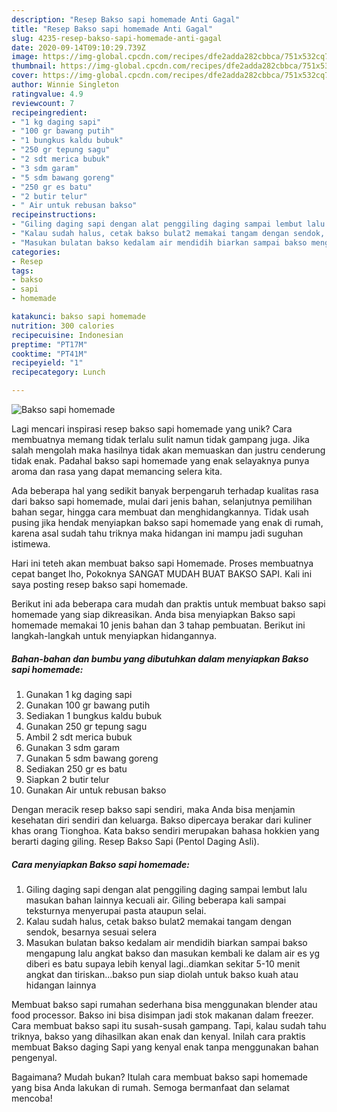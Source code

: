 ```yaml
---
description: "Resep Bakso sapi homemade Anti Gagal"
title: "Resep Bakso sapi homemade Anti Gagal"
slug: 4235-resep-bakso-sapi-homemade-anti-gagal
date: 2020-09-14T09:10:29.739Z
image: https://img-global.cpcdn.com/recipes/dfe2adda282cbbca/751x532cq70/bakso-sapi-homemade-foto-resep-utama.jpg
thumbnail: https://img-global.cpcdn.com/recipes/dfe2adda282cbbca/751x532cq70/bakso-sapi-homemade-foto-resep-utama.jpg
cover: https://img-global.cpcdn.com/recipes/dfe2adda282cbbca/751x532cq70/bakso-sapi-homemade-foto-resep-utama.jpg
author: Winnie Singleton
ratingvalue: 4.9
reviewcount: 7
recipeingredient:
- "1 kg daging sapi"
- "100 gr bawang putih"
- "1 bungkus kaldu bubuk"
- "250 gr tepung sagu"
- "2 sdt merica bubuk"
- "3 sdm garam"
- "5 sdm bawang goreng"
- "250 gr es batu"
- "2 butir telur"
- " Air untuk rebusan bakso"
recipeinstructions:
- "Giling daging sapi dengan alat penggiling daging sampai lembut lalu masukan bahan lainnya kecuali air. Giling beberapa kali sampai teksturnya menyerupai pasta ataupun selai."
- "Kalau sudah halus, cetak bakso bulat2 memakai tangam dengan sendok, besarnya sesuai selera"
- "Masukan bulatan bakso kedalam air mendidih biarkan sampai bakso mengapung lalu angkat bakso dan masukan kembali ke dalam air es yg diberi es batu supaya lebih kenyal lagi..diamkan sekitar 5-10 menit angkat dan tiriskan...bakso pun siap diolah untuk bakso kuah atau hidangan lainnya"
categories:
- Resep
tags:
- bakso
- sapi
- homemade

katakunci: bakso sapi homemade 
nutrition: 300 calories
recipecuisine: Indonesian
preptime: "PT17M"
cooktime: "PT41M"
recipeyield: "1"
recipecategory: Lunch

---
```



![Bakso sapi homemade](https://img-global.cpcdn.com/recipes/dfe2adda282cbbca/751x532cq70/bakso-sapi-homemade-foto-resep-utama.jpg)

Lagi mencari inspirasi resep bakso sapi homemade yang unik? Cara membuatnya memang tidak terlalu sulit namun tidak gampang juga. Jika salah mengolah maka hasilnya tidak akan memuaskan dan justru cenderung tidak enak. Padahal bakso sapi homemade yang enak selayaknya punya aroma dan rasa yang dapat memancing selera kita.

Ada beberapa hal yang sedikit banyak berpengaruh terhadap kualitas rasa dari bakso sapi homemade, mulai dari jenis bahan, selanjutnya pemilihan bahan segar, hingga cara membuat dan menghidangkannya. Tidak usah pusing jika hendak menyiapkan bakso sapi homemade yang enak di rumah, karena asal sudah tahu triknya maka hidangan ini mampu jadi suguhan istimewa.

Hari ini teteh akan membuat bakso sapi Homemade. Proses membuatnya cepat banget lho, Pokoknya SANGAT MUDAH BUAT BAKSO SAPI. Kali ini saya posting resep bakso sapi homemade.


Berikut ini ada beberapa cara mudah dan praktis untuk membuat bakso sapi homemade yang siap dikreasikan. Anda bisa menyiapkan Bakso sapi homemade memakai 10 jenis bahan dan 3 tahap pembuatan. Berikut ini langkah-langkah untuk menyiapkan hidangannya.

<!--inarticleads1-->

##### Bahan-bahan dan bumbu yang dibutuhkan dalam menyiapkan Bakso sapi homemade:

1. Gunakan 1 kg daging sapi
1. Gunakan 100 gr bawang putih
1. Sediakan 1 bungkus kaldu bubuk
1. Gunakan 250 gr tepung sagu
1. Ambil 2 sdt merica bubuk
1. Gunakan 3 sdm garam
1. Gunakan 5 sdm bawang goreng
1. Sediakan 250 gr es batu
1. Siapkan 2 butir telur
1. Gunakan  Air untuk rebusan bakso


Dengan meracik resep bakso sapi sendiri, maka Anda bisa menjamin kesehatan diri sendiri dan keluarga. Bakso dipercaya berakar dari kuliner khas orang Tionghoa. Kata bakso sendiri merupakan bahasa hokkien yang berarti daging giling. Resep Bakso Sapi (Pentol Daging Asli). 

<!--inarticleads2-->

##### Cara menyiapkan Bakso sapi homemade:

1. Giling daging sapi dengan alat penggiling daging sampai lembut lalu masukan bahan lainnya kecuali air. Giling beberapa kali sampai teksturnya menyerupai pasta ataupun selai.
1. Kalau sudah halus, cetak bakso bulat2 memakai tangam dengan sendok, besarnya sesuai selera
1. Masukan bulatan bakso kedalam air mendidih biarkan sampai bakso mengapung lalu angkat bakso dan masukan kembali ke dalam air es yg diberi es batu supaya lebih kenyal lagi..diamkan sekitar 5-10 menit angkat dan tiriskan...bakso pun siap diolah untuk bakso kuah atau hidangan lainnya


Membuat bakso sapi rumahan sederhana bisa menggunakan blender atau food processor. Bakso ini bisa disimpan jadi stok makanan dalam freezer. Cara membuat bakso sapi itu susah-susah gampang. Tapi, kalau sudah tahu triknya, bakso yang dihasilkan akan enak dan kenyal. Inilah cara praktis membuat Bakso daging Sapi yang kenyal enak tanpa menggunakan bahan pengenyal. 

Bagaimana? Mudah bukan? Itulah cara membuat bakso sapi homemade yang bisa Anda lakukan di rumah. Semoga bermanfaat dan selamat mencoba!
